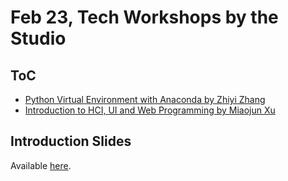 # Feb 23, Tech Workshops by the Studio

## ToC

- [Python Virtual Environment with Anaconda by Zhiyi Zhang](https://github.com/Sunneversets-Studio/workshop/tree/master/3-Feb-23/Python%20Virtual%20Environment%20with%20Anaconda)
- [Introduction to HCI, UI and Web Programming by Miaojun Xu](...)

## Introduction Slides

Available 
[here](https://docs.google.com/presentation/d/1EE_z0iSOvT2TmGirHas2Ne0TcuLATb-zEEmGTCGhRGo/edit?usp=sharing).
